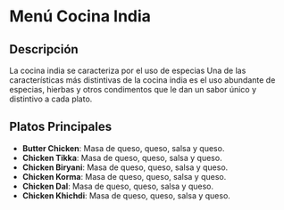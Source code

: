 # Menú Cocina India

## Descripción
La cocina india se caracteriza por el uso de especias
Una de las características más distintivas de la cocina india es el uso abundante de especias, hierbas y otros condimentos que le dan un sabor único y distintivo a cada plato.

## Platos Principales
- **Butter Chicken**: Masa de queso, queso, salsa y queso. 
- **Chicken Tikka**: Masa de queso, queso, salsa y queso. 
- **Chicken Biryani**: Masa de queso, queso, salsa y queso. 
- **Chicken Korma**: Masa de queso, queso, salsa y queso. 
- **Chicken Dal**: Masa de queso, queso, salsa y queso. 
- **Chicken Khichdi**: Masa de queso, queso, salsa y queso.